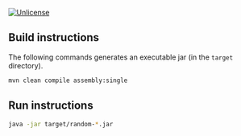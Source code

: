 [![Unlicense](https://img.shields.io/badge/unlicense-public%20domain-brightgreen.svg)](http://unlicense.org/)

Build instructions
------------------
The following commands generates an executable jar (in the `target` directory).
```bash
mvn clean compile assembly:single
```

Run instructions
----------------

```bash
java -jar target/random-*.jar
```

